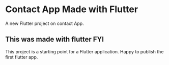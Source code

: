 # Contact App Made with Flutter

A new Flutter project on contact App.

## This was made with flutter FYI

This project is a starting point for a Flutter application.
Happy to publish the first flutter app.
